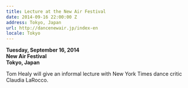 ```yaml
---
title: Lecture at the New Air Festival
date: 2014-09-16 22:00:00 Z
address: Tokyo, Japan
url: http://dancenewair.jp/index-en
locale: Tokyo
---
```


**Tuesday, September 16, 2014**  
**New Air Festival**  
**Tokyo, Japan**  

Tom Healy will give an informal lecture with New York Times dance critic Claudia LaRocco.
